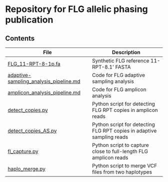 # Repository for FLG allelic phasing publication

## Contents
| File | Description |
| --- | --- |
| [FLG_11-RPT-8-1p.fa](./scripts/FLG_11-RPT-8.1p.fa) | Synthetic FLG reference 11-RPT-8.1' FASTA |
| [adaptive-sampling_analysis_pipeline.md](./scripts/adaptive-sampling_analysis_pipeline.md) | Code for FLG adaptive sampling analysis |
| [amplicon_analysis_pipeline.md](./scripts/amplicon_analysis_pipeline.md) | Code for FLG amplicon analysis |
| [detect_copies.py](./scripts/detect_copies.py) | Python script for detecting FLG RPT copies in amplicon reads |
| [detect_copies_AS.py](./scripts/detect_copies_AS.py) | Python script for detecting FLG RPT copies in adaptive sampling reads|
| [fl_capture.py](./scripts/fl_capture.py) | Python script to capture close to full-length FLG amplicon reads |
| [haplo_merge.py](./scripts/haplo_merge.py) | Python script to merge VCF files from two haplotypes |
